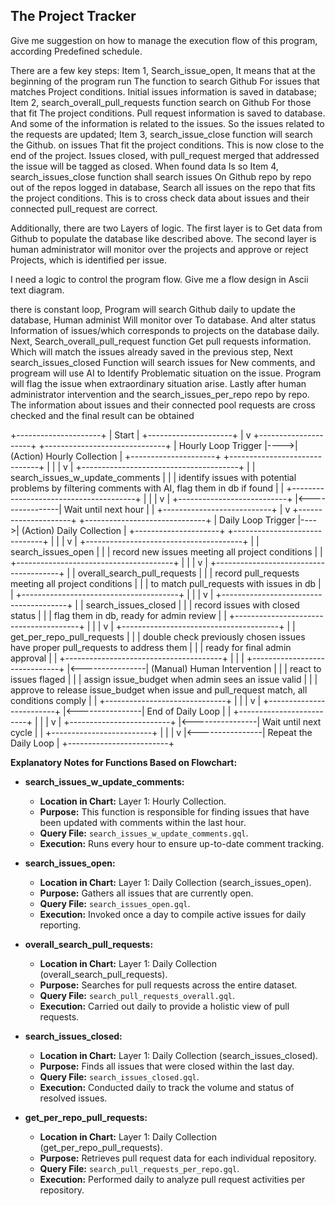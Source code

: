 ## The Project Tracker

Give me suggestion on how to manage the execution flow of this program, according Predefined schedule.

There are a few key steps:
Item 1, Search_issue_open,  It means that at the beginning of the program run The function to search Github For issues that matches Project conditions. Initial issues information is saved in database;
 Item 2, search_overall_pull_requests function search on Github For those that fit The project conditions. Pull request information is saved to database. And some of the information is related to the issues. So the issues related to the requests are updated;
  Item 3, search_issue_close function will search the Github. on issues That fit the project conditions. This is now close to the end of the project. Issues closed, with pull_request merged that addressed the issue will be tagged as closed. When found data Is so
  Item 4, search_issues_close function shall search  issues On Github repo by repo out of the repos logged in database, Search all issues on the repo that fits the project conditions. This is to cross check data about issues and their connected pull_request are correct.

  Additionally, there are two Layers of logic. The first layer is to Get data from Github to populate the database like described above. The second layer is human administrator will monitor over the projects and approve or reject Projects, which is identified per issue.

   I need a logic to control the program flow. Give me a flow design in Ascii text diagram.

   there is constant loop, 
   Program will search Github daily to update the database, Human administ Will monitor over To database. And alter status Information of issues/which corresponds to projects on the database daily. Next, Search_overall_pull_request function Get pull requests information. Which will match the issues already saved in the previous step, Next search_issues_closed Function will search issues for New comments, and progream will use AI to Identify Problematic situation on the issue. Program will flag the issue when extraordinary situation arise. Lastly after human administrator intervention and the search_issues_per_repo repo by repo. The information about issues and their connected pool requests are cross checked and the final result can be obtained


+---------------------+
        | Start               |
        +---------------------+
                 |
                 v
        +---------------------+     +------------------------------+
        | Hourly Loop Trigger |---->| (Action) Hourly Collection   |
        +---------------------+     +------------------------------+
                 |                              |
                 |                              v
                 |                 +---------------------------------------+
                 |                 | search_issues_w_update_comments       |
                 |                 | identify issues with potential problems by filtering comments with AI, flag them in db if found       |
                 |                 +---------------------------------------+
                 |                              |
                 |                              v
                 |                 +---------------------------+
                 |<----------------| Wait until next hour      |
                 |                 +---------------------------+
                 |
                 v
        +---------------------+     +------------------------------+
        | Daily Loop Trigger  |---->| (Action) Daily Collection    |
        +---------------------+     +------------------------------+
                 |                              |
                 |                              v
                 |                 +---------------------------------------+
                 |                 | search_issues_open                    |
                 |                 | record new issues meeting all project conditions                    |
                 |                 +---------------------------------------+
                 |                              |
                 |                              v
                 |                 +---------------------------------------+
                 |                 | overall_search_pull_requests          |
                 |                 | record pull_requests meeting all project conditions          |
                 |                 | to match pull_requests with issues in db           |
                 |                 +---------------------------------------+
                 |                              |
                 |                              v
                 |                 +---------------------------------------+
                 |                 | search_issues_closed                  |
                 |                 | record issues with closed status                   |
                 |                 | flag them in db, ready for admin review                   |
                 |                 +---------------------------------------+
                 |                              |
                 |                              v
                 |                 +---------------------------------------+
                 |                 | get_per_repo_pull_requests            |
                 |                 | double check previously chosen issues have proper pull_requests to address them            |
                 |                 | ready for final admin approval            |
                 |                 +---------------------------------------+
                 |                              |
                 |                 +------------------------------+
                 |<----------------| (Manual) Human Intervention |
                 |                 | react to issues flaged  |
                 |                 | assign issue_budget when admin sees an issue valid            |
                 |                 | approve to release issue_budget when issue and pull_request match, all conditions comply            |
                 |                 +------------------------------+
                 |                              |
                 |                              v
                 |                 +-------------------------+
                 |<----------------| End of Daily Loop       |
                 |                 +-------------------------+
                 |                              |
                 |                              v
                 |                 +-------------------------+
                 |<----------------| Wait until next cycle   |
                 |                 +-------------------------+
                 |                              |
                 |                              v
                 |<----------------| Repeat the Daily Loop   |
                                   +-------------------------+

**Explanatory Notes for Functions Based on Flowchart:**

- **search_issues_w_update_comments:**
  - **Location in Chart:** Layer 1: Hourly Collection.
  - **Purpose:** This function is responsible for finding issues that have been updated with comments within the last hour.
  - **Query File:** `search_issues_w_update_comments.gql`.
  - **Execution:** Runs every hour to ensure up-to-date comment tracking.

- **search_issues_open:**
  - **Location in Chart:** Layer 1: Daily Collection (search_issues_open).
  - **Purpose:** Gathers all issues that are currently open.
  - **Query File:** `search_issues_open.gql`.
  - **Execution:** Invoked once a day to compile active issues for daily reporting.

- **overall_search_pull_requests:**
  - **Location in Chart:** Layer 1: Daily Collection (overall_search_pull_requests).
  - **Purpose:** Searches for pull requests across the entire dataset.
  - **Query File:** `search_pull_requests_overall.gql`.
  - **Execution:** Carried out daily to provide a holistic view of pull requests.

- **search_issues_closed:**
  - **Location in Chart:** Layer 1: Daily Collection (search_issues_closed).
  - **Purpose:** Finds all issues that were closed within the last day.
  - **Query File:** `search_issues_closed.gql`.
  - **Execution:** Conducted daily to track the volume and status of resolved issues.

- **get_per_repo_pull_requests:**
  - **Location in Chart:** Layer 1: Daily Collection (get_per_repo_pull_requests).
  - **Purpose:** Retrieves pull request data for each individual repository.
  - **Query File:** `search_pull_requests_per_repo.gql`.
  - **Execution:** Performed daily to analyze pull request activities per repository.
